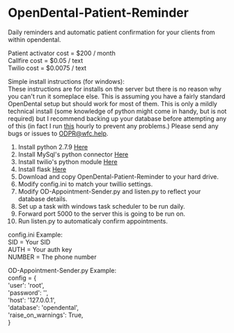 # OpenDental-Patient-Reminder
Daily reminders and automatic patient confirmation for your clients from within opendental.

Patient activator cost = $200 / month  
Callfire cost = $0.05 / text  
Twilio cost  = $0.0075 / text

Simple install instructions (for windows):  
These instructions are for installs on the server but there is no reason why you can't run it someplace else. This is assuming you have a fairly standard OpenDental setup but should work for most of them. This is only a mildly technical install (some knowledge of python might come in handy, but is not required) but I recommend backing up your database before attempting any of this (in fact I run  [this](https://github.com/WilliamCipriano/WillBackup "WillBackup") hourly to prevent any problems.) Please send any bugs or issues to ODPR@wfc.help.

1. Install python 2.7.9 [Here](https://www.python.org/downloads/ "Python 2.7 install")
2. Install MySql's python connector [Here](https://dev.mysql.com/downloads/connector/python/ "MySql python connector")
3. Install twilio's python module [Here](https://www.twilio.com/docs/python/install "twilio python module")
4. Install flask [Here](http://flask.pocoo.org/ "Flask")
5. Download and copy OpenDental-Patient-Reminder to your hard drive.
6. Modify config.ini to match your twillio settings.
7. Modify OD-Appointment-Sender.py and listen.py to reflect your database details.
8. Set up a task with windows task scheduler to be run daily.
9. Forward port 5000 to the server this is going to be run on.
10. Run listen.py to automaticaly confirm appointments.


config.ini Example:  
SID = Your SID  
AUTH = Your auth key  
NUMBER = The phone number  

OD-Appointment-Sender.py Example:  
config = {  
  'user': 'root',  
  'password': '',  
  'host': '127.0.0.1',  
  'database': 'opendental',  
  'raise_on_warnings': True,  
}

